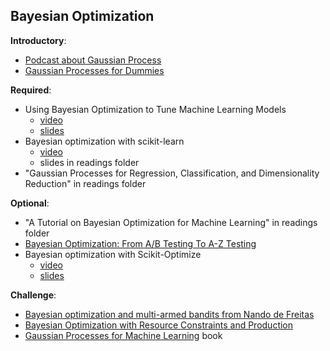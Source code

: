 Bayesian Optimization
----

__Introductory__:

- [Podcast about Gaussian Process](http://www.thetalkingmachines.com/blog/2016/1/28/openai-and-gaussian-processes)
- [Gaussian Processes for Dummies](http://katbailey.github.io/post/gaussian-processes-for-dummies/)

__Required__:

- Using Bayesian Optimization to Tune Machine Learning Models
    + [video](https://www.youtube.com/watch?v=J6UcAdH54RE)
    + [slides](https://www.slideshare.net/SigOpt/using-bayesian-optimization-to-tune-machine-learning-models-62205716)
- Bayesian optimization with scikit-learn
    + [video](https://www.youtube.com/watch?v=jtRPxRnOXnk)
    + slides in readings folder
- "Gaussian Processes for Regression, Classification, and Dimensionality Reduction" in readings folder

__Optional__:

- "A Tutorial on  Bayesian Optimization for Machine Learning" in readings folder
- [Bayesian Optimization: From A/B Testing To A-Z Testing](https://vimeo.com/109937337)
- Bayesian optimization with Scikit-Optimize
    + [video](https://www.youtube.com/watch?v=DGJTEBt0d-s)
    + [slides](https://docs.google.com/presentation/d/1Mkh3UiEEPfPZWkD2w65keAD-iL9GobaF2-BMqcNsRaE/edit#slide=id.g742e3e7cd_1_16)


__Challenge__:

- [Bayesian optimization and multi-armed bandits from Nando de Freitas](https://www.youtube.com/watch?v=vz3D36VXefI)
- [Bayesian Optimization with Resource Constraints and Production](https://www.youtube.com/watch?v=R2ufGfw269U)
- [Gaussian Processes for Machine Learning](http://www.gaussianprocess.org/gpml/) book
